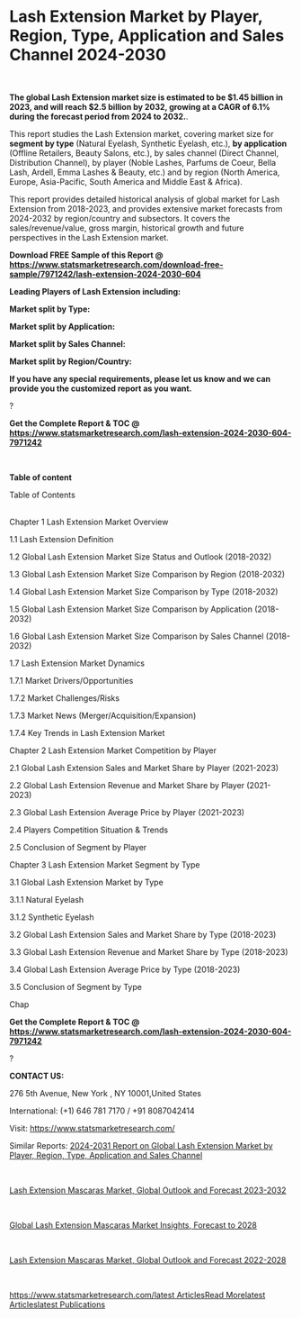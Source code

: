 <h1>Lash Extension Market by Player, Region, Type, Application and Sales Channel 2024-2030</h1><br/><p><strong>The global Lash Extension market size is estimated to be $1.45 billion in 2023, and will reach $2.5 billion by 2032, growing at a <strong>CAGR</strong> of 6.1% during the forecast period from 2024 to 2032.</strong>.</p>
 
 
 
 <p>This report studies the Lash Extension market, covering market size for <strong>segment by type</strong> (Natural Eyelash, Synthetic Eyelash, etc.), <strong>by application</strong> (Offline Retailers, Beauty Salons, etc.), by sales channel (Direct Channel, Distribution Channel), by player (Noble Lashes, Parfums de Coeur, Bella Lash, Ardell, Emma Lashes & Beauty, etc.) and by region (North America, Europe, Asia-Pacific, South America and Middle East & Africa).</p>
 
 
 
 <p>This report provides detailed historical analysis of global market for Lash Extension from 2018-2023, and provides extensive market forecasts from 2024-2032 by region/country and subsectors. It covers the sales/revenue/value, gross margin, historical growth and future perspectives in the Lash Extension market.</p>
 
 
 
 <p><strong>Download FREE Sample of this Report @ <a href="https://www.statsmarketresearch.com/download-free-sample/7971242/lash-extension-2024-2030-604">https://www.statsmarketresearch.com/download-free-sample/7971242/lash-extension-2024-2030-604</a></strong></p>
 
 
 
 <p><strong>Leading Players of Lash Extension including:</strong></p>
 
 
 
 <p><strong>Market split by Type:</strong></p>
 
 
 
 <p><strong>Market split <strong>by Application</strong>:</strong></p>
 
 
 
 <p><strong>Market split by Sales Channel:</strong></p>
 
 
 
 <p><strong>Market split by Region/Country:</strong></p>
 
 
 
 <p><strong>If you have any special requirements, please let us know and we can provide you the customized report as you want.</strong></p>
 
 
 
 <p>? </p>
 
 
 
 <div><b>Get the Complete Report & TOC @ <a href="https://www.statsmarketresearch.com/lash-extension-2024-2030-604-7971242">https://www.statsmarketresearch.com/lash-extension-2024-2030-604-7971242</a></b></div>
 
 
 
 <p><br />
 
 <b>Table of content</b></p>
 
 
 
 <p>Table of Contents<br />
 
 <br />
 
 Chapter 1 Lash Extension Market Overview<br />
 
 1.1 Lash Extension Definition<br />
 
 1.2 Global Lash Extension Market Size Status and Outlook (2018-2032)<br />
 
 1.3 Global Lash Extension Market Size Comparison by Region (2018-2032)<br />
 
 1.4 Global Lash Extension Market Size Comparison by Type (2018-2032)<br />
 
 1.5 Global Lash Extension Market Size Comparison by Application (2018-2032)<br />
 
 1.6 Global Lash Extension Market Size Comparison by Sales Channel (2018-2032)<br />
 
 1.7 Lash Extension Market Dynamics<br />
 
 1.7.1 Market Drivers/Opportunities<br />
 
 1.7.2 Market Challenges/Risks<br />
 
 1.7.3 Market News (Merger/Acquisition/Expansion)<br />
 
 1.7.4 Key Trends in Lash Extension Market<br />
 
 Chapter 2 Lash Extension Market Competition by Player<br />
 
 2.1 Global Lash Extension Sales and Market Share by Player (2021-2023)<br />
 
 2.2 Global Lash Extension Revenue and Market Share by Player (2021-2023)<br />
 
 2.3 Global Lash Extension Average Price by Player (2021-2023)<br />
 
 2.4 Players Competition Situation & Trends<br />
 
 2.5 Conclusion of Segment by Player<br />
 
 Chapter 3 Lash Extension Market Segment by Type<br />
 
 3.1 Global Lash Extension Market by Type<br />
 
 3.1.1 Natural Eyelash<br />
 
 3.1.2 Synthetic Eyelash<br />
 
 3.2 Global Lash Extension Sales and Market Share by Type (2018-2023)<br />
 
 3.3 Global Lash Extension Revenue and Market Share by Type (2018-2023)<br />
 
 3.4 Global Lash Extension Average Price by Type (2018-2023)<br />
 
 3.5 Conclusion of Segment by Type<br />
 
 Chap</p>
 
 
 
 <div><b>Get the Complete Report & TOC @ <a href="https://www.statsmarketresearch.com/lash-extension-2024-2030-604-7971242">https://www.statsmarketresearch.com/lash-extension-2024-2030-604-7971242</a></b></div>
 
 
 
 <p>? </p>
 
 
 
 <p><b>CONTACT US:</b><br />
 
 276 5th Avenue, New York , NY 10001,United States<br />
 
 International: (+1) 646 781 7170 / +91 8087042414<br />
 
 Visit: <a href="https://www.statsmarketresearch.com/">https://www.statsmarketresearch.com/</a><br />
 
 Similar Reports: <a href="https://www.statsmarketresearch.com/lash-extension-2024-2030-604-7971242">2024-2031 Report on Global Lash Extension Market by Player, Region, Type, Application and Sales Channel</a><br />
 
 <br />
 
 <a href="https://www.statsmarketresearch.com/lash-extension-2024-2030-604-7971242">Lash Extension Mascaras Market, Global Outlook and Forecast 2023-2032</a><br />
 
 <br />
 
 <a href="https://www.statsmarketresearch.com/lash-extension-2024-2030-604-7971242">Global Lash Extension Mascaras Market Insights, Forecast to 2028</a><br />
 
 <br />
 
 <a href="https://www.statsmarketresearch.com/lash-extension-2024-2030-604-7971242">Lash Extension Mascaras Market, Global Outlook and Forecast 2022-2028</a><br />
 
 <br />
 
 <a href="https://gyeongbokgung.com">https://www.statsmarketresearch.com/</a><a href="https://hallyeomaritime.com">latest Articles</a><a href="https://jingwansa.com">Read More</a><a href="https://nguoiviet.jp/">latest Articles</a><a href="https://www.intelmarketresearch.com/">latest Publications</a></p>